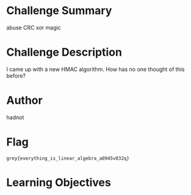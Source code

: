 # Challenge Summary

abuse CRC xor magic

# Challenge Description

I came up with a new HMAC algorithm. How has no one thought of this before?

# Author

hadnot

# Flag

`grey{everything_is_linear_algebra_a0945v832q}`

# Learning Objectives
